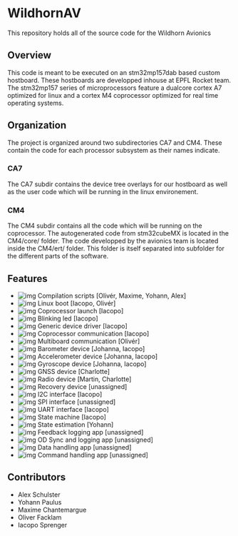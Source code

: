 # WildhornAV
This repository holds all of the source code for the Wildhorn Avionics

## Overview
This code is meant to be executed on an stm32mp157dab based custom hostboard. These hostboards are developped inhouse at EPFL Rocket team. The stm32mp157 series of microprocessors feature a dualcore cortex A7 optimized for linux and a cortex M4 coprocessor optimized for real time operating systems. 


## Organization
The project is organized around two subdirectories CA7 and CM4. These contain the code for each processor subsystem as their names indicate.

### CA7
The CA7 subdir contains the device tree overlays for our hostboard as well as the user code which will be running in the linux environement.

### CM4
The CM4 subdir contains all the code which will be running on the coprocessor. The autogenerated code from stm32cubeMX is located in the CM4/core/ folder. The code developped by the avionics team is located inside the CM4/ert/ folder. This folder is itself separated into subfolder for the different parts of the software.

## Features
* ![img](https://img.shields.io/badge/Feature-Done-success) Compilation scripts [Olivér, Maxime, Yohann, Alex]
* ![img](https://img.shields.io/badge/Feature-Done-success) Linux boot [Iacopo, Olivér]
* ![img](https://img.shields.io/badge/Feature-Done-success) Coprocessor launch [Iacopo]
* ![img](https://img.shields.io/badge/Feature-Done-success) Blinking led [Iacopo]
* ![img](https://img.shields.io/badge/Feature-Done-success) Generic device driver [Iacopo] 
* ![img](https://img.shields.io/badge/Feature-Working-yellow) Coprocessor communication [Iacopo]
* ![img](https://img.shields.io/badge/Feature-Progress-important) Multiboard communication [Olivér]
* ![img](https://img.shields.io/badge/Feature-Progress-critical) Barometer device [Johanna, Iacopo]
* ![img](https://img.shields.io/badge/Feature-Progress-critical) Accelerometer device [Johanna, Iacopo]
* ![img](https://img.shields.io/badge/Feature-Progress-critical) Gyroscope device [Johanna, Iacopo]
* ![img](https://img.shields.io/badge/Feature-Progress-important) GNSS device [Charlotte]
* ![img](https://img.shields.io/badge/Feature-Progress-important) Radio device [Martin, Charlotte]
* ![img](https://img.shields.io/badge/Feature-Unstarted-critical) Recovery device [unassigned]
* ![img](https://img.shields.io/badge/Feature-Done-success) I2C interface [Iacopo]
* ![img](https://img.shields.io/badge/Feature-Unstarted-critical) SPI interface [unassigned]
* ![img](https://img.shields.io/badge/Feature-Done-success) UART interface [Iacopo]
* ![img](https://img.shields.io/badge/Feature-Progress-important) State machine [Iacopo]
* ![img](https://img.shields.io/badge/Feature-Unstarted-critical) State estimation [Yohann]
* ![img](https://img.shields.io/badge/Feature-Unstarted-critical) Feedback logging app [unassigned]
* ![img](https://img.shields.io/badge/Feature-Unstarted-critical) OD Sync and logging app [unassigned]
* ![img](https://img.shields.io/badge/Feature-Unstarted-critical) Data handling app [unassigned]
* ![img](https://img.shields.io/badge/Feature-Unstarted-critical) Command handling app [unassigned]


## Contributors

* Alex Schulster
* Yohann Paulus
* Maxime Chantemargue
* Oliver Facklam
* Iacopo Sprenger

